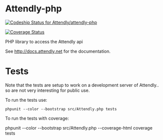 Attendly-php
============

[ ![Codeship Status for Attendly/attendly-php](https://codeship.com/projects/12347ff0-ae76-0132-eff6-6a5d0765ab36/status?branch=master)](https://codeship.com/projects/68906)

[![Coverage Status](https://coveralls.io/repos/Attendly/attendly-php/badge.svg)](https://coveralls.io/r/Attendly/attendly-php)


PHP library to access the Attendly api

See http://docs.attendly.net for the documentation.


Tests
=====

Note that the tests are setup to work on a development server of Attendly.. so
are not very interesting for public use.

To run the tests use:

    phpunit --color --bootstrap src/Attendly.php tests

To run the tests with coverage:

   phpunit --color --bootstrap src/Attendly.php --coverage-html coverage tests


